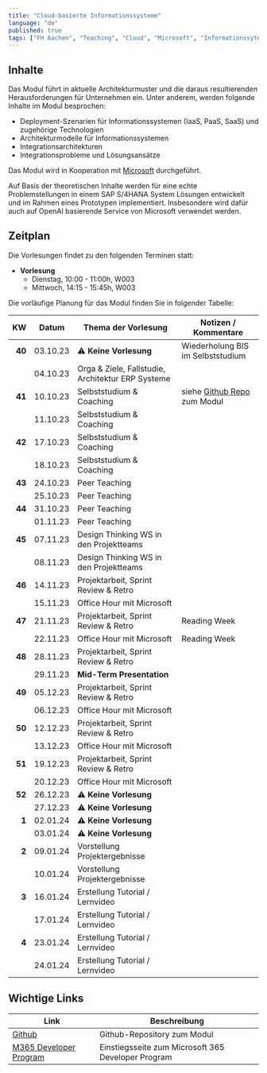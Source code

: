 ```yaml
---
title: "Cloud-basierte Informationssysteme"
language: "de"
published: true
tags: ["FH Aachen", "Teaching", "Cloud", "Microsoft", "Informationssyteme"]
---
```


## Inhalte

Das Modul führt in aktuelle Architekturmuster und die daraus resultierenden
Herausforderungen für Unternehmen ein. Unter anderem, werden folgende
Inhalte im Modul besprochen:

- Deployment-Szenarien für Informationssystemen (IaaS, PaaS, SaaS) und
  zugehörige Technologien
- Architekturmodelle für Informationssystemen
- Integrationsarchitekturen
- Integrationsprobleme und Lösungsansätze

Das Modul wird in Kooperation mit [Microsoft](https://microsoft.com)
durchgeführt.

Auf Basis der theoretischen Inhalte werden für eine echte Problemstellungen in einem SAP S/4HANA System
Lösungen entwickelt und im Rahmen eines Prototypen implementiert. Insbesondere wird dafür auch
auf OpenAI basierende Service von Microsoft verwendet werden.

## Zeitplan

Die Vorlesungen findet zu den folgenden Terminen statt:

- **Vorlesung**
  - Dienstag, 10:00 - 11:00h, W003
  - Mittwoch, 14:15 - 15:45h, W003

Die vorläufige Planung für das Modul finden Sie in folgender Tabelle:

|     KW | Datum    | Thema der Vorlesung                               | Notizen / Kommentare                                                       |
| -----: | -------- | ------------------------------------------------- | -------------------------------------------------------------------------- |
| **40** | 03.10.23 | ⚠️ **Keine Vorlesung**                            | Wiederholung BIS im Selbststudium                                          |
|        | 04.10.23 | Orga & Ziele, Fallstudie, Architektur ERP Systeme |                                                                            |
| **41** | 10.10.23 | Selbststudium & Coaching                          | siehe [Github Repo](https://github.com/ceedee666/cloud_based_is) zum Modul |
|        | 11.10.23 | Selbststudium & Coaching                          |                                                                            |
| **42** | 17.10.23 | Selbststudium & Coaching                          |                                                                            |
|        | 18.10.23 | Selbststudium & Coaching                          |                                                                            |
| **43** | 24.10.23 | Peer Teaching                                     |                                                                            |
|        | 25.10.23 | Peer Teaching                                     |                                                                            |
| **44** | 31.10.23 | Peer Teaching                                     |                                                                            |
|        | 01.11.23 | Peer Teaching                                     |                                                                            |
| **45** | 07.11.23 | Design Thinking WS in den Projektteams            |                                                                            |
|        | 08.11.23 | Design Thinking WS in den Projektteams            |                                                                            |
| **46** | 14.11.23 | Projektarbeit, Sprint Review & Retro              |                                                                            |
|        | 15.11.23 | Office Hour mit Microsoft                         |                                                                            |
| **47** | 21.11.23 | Projektarbeit, Sprint Review & Retro              | Reading Week                                                               |
|        | 22.11.23 | Office Hour mit Microsoft                         | Reading Week                                                               |
| **48** | 28.11.23 | Projektarbeit, Sprint Review & Retro              |                                                                            |
|        | 29.11.23 | **Mid-Term Presentation**                         |                                                                            |
| **49** | 05.12.23 | Projektarbeit, Sprint Review & Retro              |                                                                            |
|        | 06.12.23 | Office Hour mit Microsoft                         |                                                                            |
| **50** | 12.12.23 | Projektarbeit, Sprint Review & Retro              |                                                                            |
|        | 13.12.23 | Office Hour mit Microsoft                         |                                                                            |
| **51** | 19.12.23 | Projektarbeit, Sprint Review & Retro              |                                                                            |
|        | 20.12.23 | Office Hour mit Microsoft                         |                                                                            |
| **52** | 26.12.23 | ⚠️ **Keine Vorlesung**                            |                                                                            |
|        | 27.12.23 | ⚠️ **Keine Vorlesung**                            |                                                                            |
|  **1** | 02.01.24 | ⚠️ **Keine Vorlesung**                            |                                                                            |
|        | 03.01.24 | ⚠️ **Keine Vorlesung**                            |                                                                            |
|  **2** | 09.01.24 | Vorstellung Projektergebnisse                     |                                                                            |
|        | 10.01.24 | Vorstellung Projektergebnisse                     |                                                                            |
|  **3** | 16.01.24 | Erstellung Tutorial / Lernvideo                   |                                                                            |
|        | 17.01.24 | Erstellung Tutorial / Lernvideo                   |                                                                            |
|  **4** | 23.01.24 | Erstellung Tutorial / Lernvideo                   |                                                                            |
|        | 24.01.24 | Erstellung Tutorial / Lernvideo                   |                                                                            |

## Wichtige Links

| Link                                                                                      | Beschreibung                                       |
| ----------------------------------------------------------------------------------------- | -------------------------------------------------- |
| [Github](https://github.com/ceedee666/cloud_based_is)                                     | Github-Repository zum Modul                        |
| [M365 Developer Program](https://developer.microsoft.com/en-us/microsoft-365/dev-program) | Einstiegsseite zum Microsoft 365 Developer Program |
